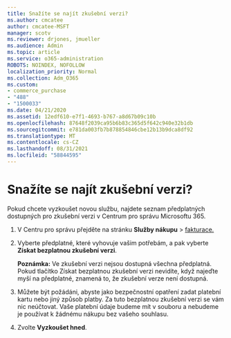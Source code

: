```yaml
---
title: Snažíte se najít zkušební verzi?
ms.author: cmcatee
author: cmcatee-MSFT
manager: scotv
ms.reviewer: drjones, jmueller
ms.audience: Admin
ms.topic: article
ms.service: o365-administration
ROBOTS: NOINDEX, NOFOLLOW
localization_priority: Normal
ms.collection: Adm_O365
ms.custom:
- commerce_purchase
- "488"
- "1500033"
ms.date: 04/21/2020
ms.assetid: 12edf610-e7f1-4693-b767-a8d67b09c10b
ms.openlocfilehash: 87648f2039ca95b6b83c365d5f642c940e32b1db
ms.sourcegitcommit: e781da003fb7b878854846cbe12b13b9dca8df92
ms.translationtype: MT
ms.contentlocale: cs-CZ
ms.lasthandoff: 08/31/2021
ms.locfileid: "58844595"
---
```

# <a name="trying-to-find-a-trial"></a>Snažíte se najít zkušební verzi?

Pokud chcete vyzkoušet novou službu, najdete seznam předplatných dostupných pro zkušební verzi v Centrum pro správu Microsoftu 365.
  
1. V Centru pro správu přejděte na stránku **Služby nákupu** \> [fakturace.](https://go.microsoft.com/fwlink/p/?linkid=868433)

2. Vyberte předplatné, které vyhovuje vašim potřebám, a pak vyberte  **Získat bezplatnou zkušební verzi**.

    **Poznámka:** Ve zkušební verzi nejsou dostupná všechna předplatná. Pokud tlačítko Získat bezplatnou zkušební verzi nevidíte, když najeďte myší na předplatné, znamená to, že zkušební verze není dostupná. 
  
3. Můžete být požádáni, abyste jako bezpečnostní opatření zadat platební kartu nebo jiný způsob platby. Za tuto bezplatnou zkušební verzi se vám nic neúčtovat. Vaše platební údaje budeme mít v souboru a nebudeme je používat k žádnému nákupu bez vašeho souhlasu.

4. Zvolte **Vyzkoušet hned**.